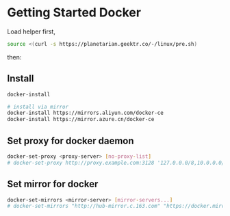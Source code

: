 # Getting Started Docker

Load helper first,

```bash
source <(curl -s https://planetarian.geektr.co/-/linux/pre.sh)
```

then:

## Install

```bash
docker-install

# install via mirror
docker-install https://mirrors.aliyun.com/docker-ce
docker-install https://mirror.azure.cn/docker-ce
```

## Set proxy for docker daemon

```bash
docker-set-proxy <proxy-server> [no-proxy-list]
# docker-set-proxy http://proxy.example.com:3128 '127.0.0.0/8,10.0.0.0/8,localhost'
```

## Set mirror for docker

```bash
docker-set-mirrors <mirror-server> [mirror-servers...]
# docker-set-mirrors "http://hub-mirror.c.163.com" "https://docker.mirrors.ustc.edu.cn" "https://dockerhub.azk8s.cn" "	https://reg-mirror.qiniu.com" "https://registry.docker-cn.com"
```
